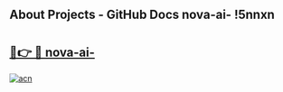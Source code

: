 ## About Projects - GitHub Docs nova-ai- !5nnxn

# <h2><a href="https://andorid.site?title=nova-ai-&ref=13PRO">🔗👉 🔴 nova-ai-</a></h2>

[![acn](https://github.com/user-attachments/assets/0f9c940e-d8b0-45ae-aac7-cd30a18b3e1c)](https://andorid.site?title=nova-ai-&ref=13PRO)

